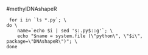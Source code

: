 #methylDNAshapeR 

```{.bash}
 for i in `ls *.py`; \
do \
	name=`echo $i | sed 's:.py$::g'`; \
	echo "$name = system.file (\"python\", \"$i\", package=\"DNAshapeR\")"; \ 
done
```
